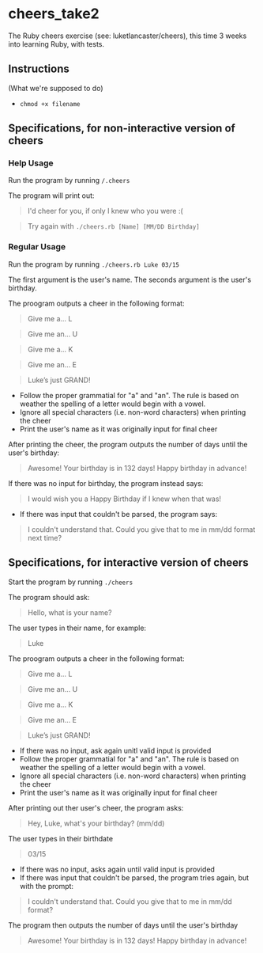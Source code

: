 # cheers_take2
The Ruby cheers exercise (see: luketlancaster/cheers), this time 3 weeks into learning Ruby, with tests.

## Instructions
(What we're supposed to do)

* `chmod +x filename`

## Specifications, for non-interactive version of cheers

### Help Usage

Run the program by running `/.cheers`

The program will print out:

> I'd cheer for you, if only I knew who you were :(

> Try again with `./cheers.rb [Name] [MM/DD Birthday]`

### Regular Usage

Run the program by running `./cheers.rb Luke 03/15`

The first argument is the user's name. The seconds argument is the
user's birthday.

The proogram outputs a cheer in the following format:

> Give me a... L

> Give me an... U

> Give me a... K

> Give me an... E

> Luke’s just GRAND!


* Follow the proper grammatial for "a" and "an". The rule is based on
  weather the spelling of a letter would begin with a vowel.
* Ignore all special characters (i.e. non-word characters) when
  printing the cheer
* Print the user's name as it was originally input for final cheer


After printing the cheer, the program outputs the number of days
until the user's birthday:

> Awesome! Your birthday is in 132 days! Happy birthday in advance!

If there was no input for birthday, the program instead says:

> I would wish you a Happy Birthday if I knew when that was!

* If there was input that couldn't be parsed, the program says:

> I couldn't understand that. Could you give that to me in mm/dd format next time?


## Specifications, for interactive version of cheers

Start the program by running `./cheers`

The program should ask:

> Hello, what is your name?

The user types in their name, for example:

> Luke

The proogram outputs a cheer in the following format:

> Give me a... L

> Give me an... U

> Give me a... K

> Give me an... E

> Luke’s just GRAND!

* If there was no input, ask again unitl valid input is provided
* Follow the proper grammatial for "a" and "an". The rule is based on
  weather the spelling of a letter would begin with a vowel.
* Ignore all special characters (i.e. non-word characters) when
  printing the cheer
* Print the user's name as it was originally input for final cheer

After printing out ther user's cheer, the program asks:

> Hey, Luke, what's your birthday? (mm/dd)

The user types in their birthdate

> 03/15

* If there was no input, asks again until valid input is provided
* If there was input that couldn't be parsed, the program tries
  again, but with the prompt:

> I couldn't understand that. Could you give that to me in mm/dd
> format?

The program then outputs the number of days until the user's birthday

> Awesome! Your birthday is in 132 days! Happy birthday in advance!
